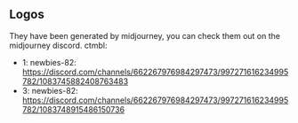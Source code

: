 ## Logos

They have been generated by midjourney, you can check them out on the midjourney discord.
ctmbl: 
 - 1: newbies-82: https://discord.com/channels/662267976984297473/997271616234995782/1083745882408763483
 - 3: newbies-82: https://discord.com/channels/662267976984297473/997271616234995782/1083748915486150736
